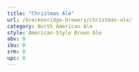 ```yaml
---
title: "Christmas Ale"
url: /breckenridge-brewery/christmas-ale/
category: North American Ale
style: American-Style Brown Ale
abv: 0
ibu: 0
srm: 0
upc: 0
---
```


